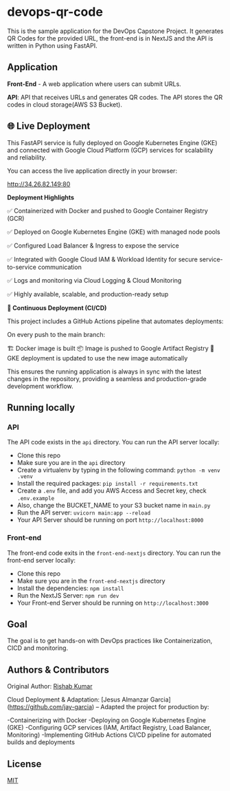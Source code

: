 # devops-qr-code

This is the sample application for the DevOps Capstone Project.
It generates QR Codes for the provided URL, the front-end is in NextJS and the API is written in Python using FastAPI.

## Application

**Front-End** - A web application where users can submit URLs.

**API**: API that receives URLs and generates QR codes. The API stores the QR codes in cloud storage(AWS S3 Bucket).

## 🌐 Live Deployment

This FastAPI service is fully deployed on Google Kubernetes Engine (GKE) and connected with Google Cloud Platform (GCP) services for scalability and reliability.

You can access the live application directly in your browser:

http://34.26.82.149:80

**Deployment Highlights**

✅ Containerized with Docker and pushed to Google Container Registry (GCR)

✅ Deployed on Google Kubernetes Engine (GKE) with managed node pools

✅ Configured Load Balancer & Ingress to expose the service

✅ Integrated with Google Cloud IAM & Workload Identity for secure service-to-service communication

✅ Logs and monitoring via Cloud Logging & Cloud Monitoring

✅ Highly available, scalable, and production-ready setup

**🔄 Continuous Deployment (CI/CD)**

This project includes a GitHub Actions pipeline that automates deployments:

On every push to the main branch:

🏗 Docker image is built
📦 Image is pushed to Google Artifact Registry
🚀 GKE deployment is updated to use the new image automatically

This ensures the running application is always in sync with the latest changes in the repository, providing a seamless and production-grade development workflow.

## Running locally

### API

The API code exists in the `api` directory. You can run the API server locally:

- Clone this repo
- Make sure you are in the `api` directory
- Create a virtualenv by typing in the following command: `python -m venv .venv`
- Install the required packages: `pip install -r requirements.txt`
- Create a `.env` file, and add you AWS Access and Secret key, check  `.env.example`
- Also, change the BUCKET_NAME to your S3 bucket name in `main.py`
- Run the API server: `uvicorn main:app --reload`
- Your API Server should be running on port `http://localhost:8000`

### Front-end

The front-end code exits in the `front-end-nextjs` directory. You can run the front-end server locally:

- Clone this repo
- Make sure you are in the `front-end-nextjs` directory
- Install the dependencies: `npm install`
- Run the NextJS Server: `npm run dev`
- Your Front-end Server should be running on `http://localhost:3000`


## Goal

The goal is to get hands-on with DevOps practices like Containerization, CICD and monitoring.

## Authors & Contributors

Original Author: [Rishab Kumar](https://github.com/rishabkumar7)

Cloud Deployment & Adaptation: [Jesus Almanzar Garcia] (https://github.com/jay-garcia) – Adapted the project for production by:

-Containerizing with Docker
-Deploying on Google Kubernetes Engine (GKE)
-Configuring GCP services (IAM, Artifact Registry, Load Balancer, Monitoring)
-Implementing GitHub Actions CI/CD pipeline for automated builds and deployments

## License

[MIT](./LICENSE)
